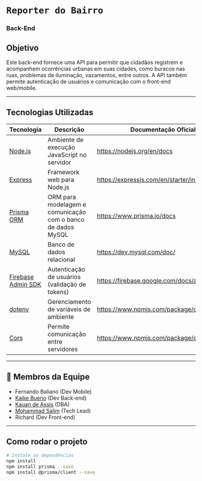 ﻿#  `Reporter do Bairro`
### Back-End

## Objetivo
Este back-end fornece uma API para permitir que cidadãos registrem e acompanhem ocorrências urbanas em suas cidades, como buracos nas ruas, problemas de iluminação, vazamentos, entre outros. A API também permite autenticação de usuários e comunicação com o front-end web/mobile.

---

##  Tecnologias Utilizadas

| Tecnologia                     | Descrição                                                                 | Documentação Oficial                                     |
|-------------------------------|---------------------------------------------------------------------------|----------------------------------------------------------|
| [Node.js](https://nodejs.org/)        | Ambiente de execução JavaScript no servidor                            | https://nodejs.org/en/docs                              |
| [Express](https://expressjs.com/)     | Framework web para Node.js                                              | https://expressjs.com/en/starter/installing.html        |
| [Prisma ORM](https://www.prisma.io/) | ORM para modelagem e comunicação com o banco de dados MySQL            | https://www.prisma.io/docs                              |
| [MySQL](https://www.mysql.com/)       | Banco de dados relacional                                               | https://dev.mysql.com/doc/                              |
| [Firebase Admin SDK](https://firebase.google.com/docs/admin/setup) | Autenticação de usuários (validação de tokens)           | https://firebase.google.com/docs/auth                   |
| [dotenv](https://www.npmjs.com/package/dotenv) | Gerenciamento de variáveis de ambiente                    | https://www.npmjs.com/package/dotenv                     |
| [Cors](https://www.npmjs.com/package/cors) | Permite comunicação entre servidores                      | https://www.npmjs.com/package/cors                       |


---

## 👥 Membros da Equipe

- Fernando Baliano (Dev Mobile)
- [Kaike Bueno](https://www.linkedin.com/in/kaike-bueno-3b10a82b1/) (Dev Back-end)
- [Kauan de Assis](https://github.com/kauanmlk9860) (DBA)
- [Mohammad Salim](https://www.linkedin.com/in/mohammad-salim-197481320/) (Tech Lead)
- Richard (Dev Front-end)

---

## Como rodar o projeto

```bash
# Instale as dependências
npm install
npm install prisma --save
npm install @prisma/client --save


